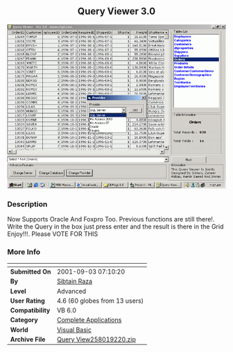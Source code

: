 ﻿<div align="center">

## Query Viewer 3\.0

<img src="PIC2001922218203932.GIF">
</div>

### Description

Now Supports Oracle And Foxpro Too. Previous functions are still there!. Write the Query in the box just press enter and the result is there in the Grid Enjoy!!!. Please VOTE FOR THIS
 
### More Info
 


<span>             |<span>
---                |---
**Submitted On**   |2001-09-03 07:10:20
**By**             |[Sibtain Raza](https://github.com/Planet-Source-Code/PSCIndex/blob/master/ByAuthor/sibtain-raza.md)
**Level**          |Advanced
**User Rating**    |4.6 (60 globes from 13 users)
**Compatibility**  |VB 6\.0
**Category**       |[Complete Applications](https://github.com/Planet-Source-Code/PSCIndex/blob/master/ByCategory/complete-applications__1-27.md)
**World**          |[Visual Basic](https://github.com/Planet-Source-Code/PSCIndex/blob/master/ByWorld/visual-basic.md)
**Archive File**   |[Query View258019220\.zip](https://github.com/Planet-Source-Code/sibtain-raza-query-viewer-3-0__1-26921/archive/master.zip)








